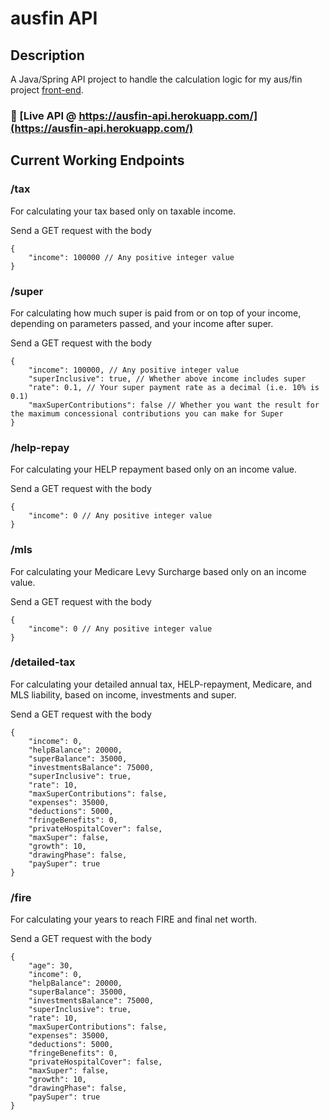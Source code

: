 # ausfin API

## Description

A Java/Spring API project to handle the calculation logic for my aus/fin project [front-end](https://github.com/austnly/ausfin).

### 🚀 [Live API @ https://ausfin-api.herokuapp.com/](https://ausfin-api.herokuapp.com/)

## Current Working Endpoints

### /tax

For calculating your tax based only on taxable income.

Send a GET request with the body

```
{
    "income": 100000 // Any positive integer value
}
```

### /super

For calculating how much super is paid from or on top of your income, depending on parameters passed, and your income after super.

Send a GET request with the body

```
{
    "income": 100000, // Any positive integer value
    "superInclusive": true, // Whether above income includes super
    "rate": 0.1, // Your super payment rate as a decimal (i.e. 10% is 0.1)
    "maxSuperContributions": false // Whether you want the result for the maximum concessional contributions you can make for Super
}
```

### /help-repay

For calculating your HELP repayment based only on an income value.

Send a GET request with the body

```
{
    "income": 0 // Any positive integer value
}
```

### /mls

For calculating your Medicare Levy Surcharge based only on an income value.

Send a GET request with the body

```
{
    "income": 0 // Any positive integer value
}
```

### /detailed-tax

For calculating your detailed annual tax, HELP-repayment, Medicare, and MLS liability, based on income, investments and super.

Send a GET request with the body

```
{
    "income": 0,
    "helpBalance": 20000,
    "superBalance": 35000,
    "investmentsBalance": 75000,
    "superInclusive": true,
    "rate": 10,
    "maxSuperContributions": false,
    "expenses": 35000,
    "deductions": 5000,
    "fringeBenefits": 0,
    "privateHospitalCover": false,
    "maxSuper": false,
    "growth": 10,
    "drawingPhase": false,
    "paySuper": true
}
```

### /fire

For calculating your years to reach FIRE and final net worth.

Send a GET request with the body

```
{
    "age": 30,
    "income": 0,
    "helpBalance": 20000,
    "superBalance": 35000,
    "investmentsBalance": 75000,
    "superInclusive": true,
    "rate": 10,
    "maxSuperContributions": false,
    "expenses": 35000,
    "deductions": 5000,
    "fringeBenefits": 0,
    "privateHospitalCover": false,
    "maxSuper": false,
    "growth": 10,
    "drawingPhase": false,
    "paySuper": true
}
```
